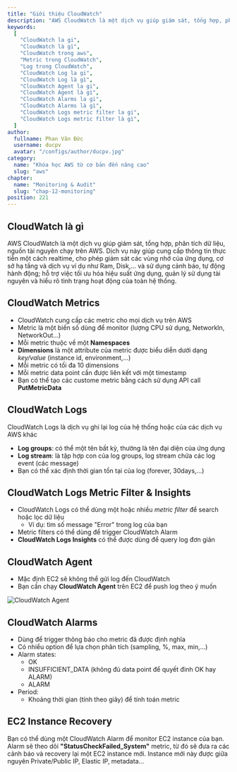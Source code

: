 ```yaml
---
title: "Giới thiệu CloudWatch"
description: "AWS CloudWatch là một dịch vụ giúp giám sát, tổng hợp, phân tích dữ liệu, nguồn tài nguyên chạy trên AWS. Dịch vụ này giúp cung cấp thông tin thực tiễn một cách realtime, cho phép giám sát các vùng nhớ của ứng dụng"
keywords:
  [
    "CloudWatch la gi",
    "CloudWatch là gì",
    "CloudWatch trong aws",
    "Metric trong CloudWatch",
    "Log trong CloudWatch",
    "CloudWatch Log la gi",
    "CloudWatch Log là gì",
    "CloudWatch Agent la gi",
    "CloudWatch Agent là gì",
    "CloudWatch Alarms la gi",
    "CloudWatch Alarms là gì",
    "CloudWatch Logs metric filter la gi",
    "CloudWatch Logs metric filter là gì",
  ]
author:
  fullname: Phan Văn Đức
  username: ducpv
  avatar: "/configs/author/ducpv.jpg"
category:
  name: "Khóa học AWS từ cơ bản đến nâng cao"
  slug: "aws"
chapter:
  name: "Monitoring & Audit"
  slug: "chap-12-monitoring"
position: 221
---
```


## CloudWatch là gì

AWS CloudWatch là một dịch vụ giúp giám sát, tổng hợp, phân tích dữ liệu, nguồn tài nguyên chạy trên AWS. Dịch vụ này giúp cung cấp thông tin thực tiễn một cách realtime, cho phép giám sát các vùng nhớ của ứng dụng, cơ sở hạ tầng và dịch vụ ví dụ như Ram, Disk,... và sử dụng cảnh báo, tự động hành động; hỗ trợ việc tối ưu hóa hiệu suất ứng dụng, quản lý sử dụng tài nguyên và hiểu rõ tình trạng hoạt động của toàn hệ thống.

## CloudWatch Metrics

- CloudWatch cung cấp các metric cho mọi dịch vụ trên AWS
- Metric là một biến số dùng để monitor (lượng CPU sử dụng, NetworkIn, NetworkOut...)
- Mỗi metric thuộc về một **Namespaces**
- **Dimensions** là một attribute của metric được biểu diễn dưới dạng _key/value_ (instance id, environment,...)
- Mỗi metric có tối đa 10 dimensions
- Mỗi metric data point cần được liên kết với một timestamp
- Bạn có thể tạo các custome metric bằng cách sử dụng API call **PutMetricData**

## CloudWatch Logs

CloudWatch Logs là dịch vụ ghi lại log của hệ thống hoặc của các dịch vụ AWS khác

- **Log groups**: có thể một tên bất kỳ, thường là tên đại diện của ứng dụng
- **Log stream**: là tập hợp con của log groups, log stream chứa các log event (các message)
- Bạn có thể xác định thời gian tồn tại của log (forever, 30days,...)

## CloudWatch Logs Metric Filter & Insights

- CloudWatch Logs có thể dùng một hoặc nhiều _metric filter_ để search hoặc lọc dữ liệu
  - Ví dụ: tìm số message "Error" trong log của bạn
- Metric filters có thể dùng để trigger CloudWatch Alarm
- **CloudWatch Logs Insights** có thể được dùng để query log đơn giản

## CloudWatch Agent

- Mặc định EC2 sẽ không thể gửi log đến CloudWatch
- Bạn cần chạy **CloudWatch Agent** trên EC2 để push log theo ý muốn

![CloudWatch Agent](https://www.entechlog.com/images/blog/ksqldb-cloudwatch/header.jpeg)

## CloudWatch Alarms

- Dùng để trigger thông báo cho metric đã được định nghĩa
- Có nhiểu option để lựa chọn phân tích (sampling, %, max, min,...)
- Alarm states:
  - OK
  - INSUFFICIENT_DATA (không đủ data point để quyết đinh OK hay ALARM)
  - ALARM
- Period:
  - Khoảng thời gian (tính theo giây) để tính toán metric

## EC2 Instance Recovery

Bạn có thể dùng một CloudWatch Alarm để monitor EC2 instance của bạn. Alarm sẽ theo dõi **"StatusCheckFailed_System"** metric, từ đó sẽ đưa ra các cảnh báo và recovery lại một EC2 instance mới. Instance mới này được giữa nguyên Private/Public IP, Elastic IP, metadata...
